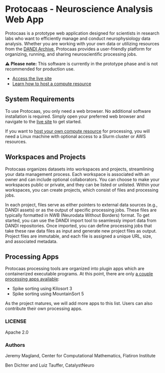 # Protocaas - Neuroscience Analysis Web App

Protocaas is a prototype web application designed for scientists in research labs who want to efficiently manage and conduct neurophysiology data analysis. Whether you are working with your own data or utilizing resources from the [DANDI Archive](https://dandiarchive.org/), Protocaas provides a user-friendly platform for organizing, running, and sharing neuroscientific processing jobs.

:warning: **Please note:** This software is currently in the prototype phase and is not recommended for production use.

* [Access the live site](https://protocaas2.vercel.app)
* [Learn how to host a compute resource](./doc/host_compute_resource.md)

## System Requirements

To use Protocaas, you only need a web browser. No additional software installation is required. Simply open your preferred web browser and navigate to the [live site](https://protocaas2.vercel.app) to get started.

If you want to [host your own compute resource](./doc/host_compute_resource.md) for processing, you will need a Linux machine with optional access to a Slurm cluster or AWS resources.

## Workspaces and Projects

Protocaas organizes datasets into workspaces and projects, streamlining your data management process. Each workspace is associated with an owner and can include optional collaborators. You can choose to make your workspaces public or private, and they can be listed or unlisted. Within your workspaces, you can create projects, which consist of files and processing jobs.

In each project, files serve as either pointers to external data sources (e.g., DANDI assets) or as the output of specific processing jobs. These files are typically formatted in NWB (Neurodata Without Borders) format. To get started, you can use the DANDI import tool to seamlessly import data from DANDI repositories. Once imported, you can define processing jobs that take these raw data files as input and generate new project files as output. Project files are immutable, and each file is assigned a unique URL, size, and associated metadata.

## Processing Apps

Protocaas processing tools are organized into plugin apps which are containerized executable programs. At this point, there are only [a couple processing apps available](https://github.com/scratchrealm/pc-spike-sorting):

- Spike sorting using Kilosort 3
- Spike sorting using MountainSort 5

As the project matures, we will add more apps to this list. Users can also contribute their own processing apps.

### LICENSE

Apache 2.0

### Authors

Jeremy Magland, Center for Computational Mathematics, Flatiron Institute

Ben Dichter and Luiz Tauffer, CatalystNeuro